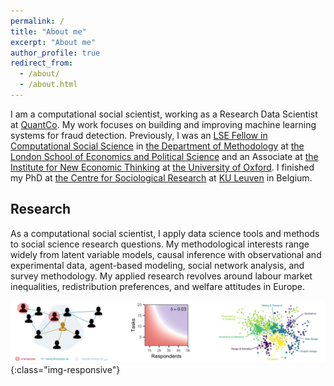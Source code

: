 ```yaml
---
permalink: /
title: "About me"
excerpt: "About me"
author_profile: true
redirect_from: 
  - /about/
  - /about.html
---
```


I am a computational social scientist, working as a Research Data Scientist at [QuantCo](https://quantco.com). My work focuses on building and improving machine learning systems for fraud detection. Previously, I was an [LSE Fellow in Computational Social Science](https://www.lse.ac.uk/Methodology/People/Academic-Staff/Martin-Lukac/Martin-Lukac) in [the Department of Methodology](https://www.lse.ac.uk/methodology) at [the London School of Economics and Political Science](https://www.lse.ac.uk/) and an Associate at [the Institute for New Economic Thinking](https://www.inet.ox.ac.uk) at [the University of Oxford](https://www.ox.ac.uk). I finished my PhD at [the Centre for Sociological Research](https://soc.kuleuven.be/ceso) at [KU Leuven](https://www.kuleuven.be/kuleuven/) in Belgium.

Research
------
As a computational social scientist, I apply data science tools and methods to social science research questions.  My methodological interests range widely from latent variable models, causal inference with observational and experimental data, agent-based modeling, social network analysis, and survey methodology. My applied research revolves around labour market inequalities, redistribution preferences, and welfare attitudes in Europe.

![research-strip](/images/Research_strip.png){:class="img-responsive"}


